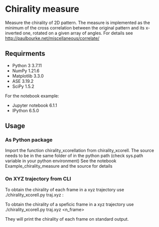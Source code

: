 # Chirality measure

Measure the chirality of 2D pattern. 
The measure is implemented as the minimum of the cross correlation between the original pattern and its x-inverted one, rotated on a given array of angles.
For details see http://paulbourke.net/miscellaneous/correlate/

## Requirments

- Python 3 3.7.11
- NumPy 1.21.6
- Matplotlib 3.3.0
- ASE 3.19.2
- SciPy 1.5.2

For the notebook example:
- Jupyter notebook 6.1.1
- IPython 6.5.0 

## Usage

### As Python package
Import the function chirality_xcorellation from chirality_xcorell.
The source needs to be in the same folder of in the python path (check sys.path variable in your python environment)
See the notebook Example_chirality_measure and the source for details

### On XYZ trajectory from CLI
To obtain the chirality of each frame in a xyz trajectory use
./chirality_xcorell.py traj.xyz :

To obtain the chirality of a speficic frame in a xyz trajectory use
./chirality_xcorell.py traj.xyz <n_frame>

They will print the chirality of each frame on standard output.
